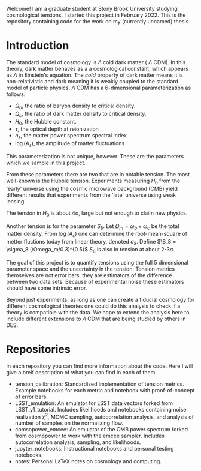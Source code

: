 Welcome! I am a graduate student at Stony Brook University studying cosmological tensions. I started this project in February 2022. This is the repository containing code for the work on my (currently unnamed) thesis.

# Introduction
The standard model of cosmology is $\Lambda$ 
cold dark matter (
$\Lambda$
CDM). In this theory, dark matter behaves as a a cosmological constant, which appears as 
$\Lambda$ in Einstein's equation. 
The *cold* property of dark matter means it is non-relativistic and dark meaning it is weakly coupled to the standard model of particle physics. 
$\Lambda$ CDM has a 6-dimensional parameterization as follows:
- $\Omega_b$, the ratio of baryon density to critical density.
- $\Omega_c$, the ratio of dark matter density to critical density.
- $H_0$, the Hubble constant.
- $\tau$, the optical depth at reionization
- $n_s$, the matter power spectrum spectral index
- $\log(A_s)$, the amplitude of matter fluctuations

This parameterization is not unique, however. These are the parameters which we sample in this project.

From these parameters there are two that are in notable tension. The most well-known is the Hubble tension. 
Experiments measuring $H_0$ from the 'early' universe using the cosmic microwave background (CMB) yield different results that experiments from the 'late' universe using weak lensing.

The tension in $H_0$ is about $4 \sigma$, large but not enough to claim new physics.

Another tension is for the parameter $S_8$.
Let $\Omega_m = \omega_b+\omega_c$ be the total matter density. 
From $\log(A_s)$ one can determine the root-mean-square of metter fluctions today from linear theory, denoted $\sigma_8$.
Define $\S_8 = \sigma_8 (\Omega_m/0.3)^{0.5}$
$S_8$ is also in tension at about 2-3$\sigma$.

The goal of this project is to quantify tensions using the full 5 dimensional parameter space and the uncertainty in the tension. 
Tension metrics themselves are not error bars, they are estimators of the difference between two data sets. 
Because of experimental noise these estimators should have some intrinsic error.

Beyond just experiments, as long as one can create a fiducial cosmology for different cosmological theories one could do this analysis to check if a theory is compatible with the data.
We hope to extend the analysis here to include different extensions to $\Lambda$ CDM that are being studied by others in DES.

# Repositories
In each repository you can find more information about the code. Here I will give a breif description of what you can find in each of them.
- tension_calibration: Standardized implementation of tension metrics. Example notebooks for each metric and notebook with proof-of-concept of error bars.
- LSST_emulation: An emulator for LSST data vectors forked from LSST_y1_tutorial. Includes likelihoods and notebooks containing noise realization $\chi^2$, MCMC sampling, autocorrelation analysis, and analysis of number of samples on the normalizing flow.
- comsopower_emcee: An emulator of the CMB power spectrum forked from cosmopower to work with the emcee sampler. Includes autocorrelation analysis, sampling, and likelihoods.
- jupyter_notebooks: Instructional notebooks and personal testing notebooks.
- notes: Personal LaTeX notes on cosmology and computing.

